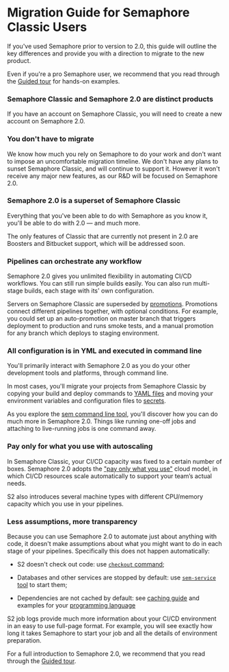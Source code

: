 # Migration Guide for Semaphore Classic Users

If you've used Semaphore prior to version to 2.0, this guide will outline the
key differences and provide you with a direction to migrate to the new product.

Even if you're a pro Semaphore user, we recommend that you read through the
[Guided tour](https://docs.semaphoreci.com/article/77-getting-started) for
hands-on examples.

### Semaphore Classic and Semaphore 2.0 are distinct products

If you have an account on Semaphore Classic, you will need to create a new
account on Semaphore 2.0.

### You don't have to migrate

We know how much you rely on Semaphore to do your work and don't want to impose
an uncomfortable migration timeline. We don't have any plans to sunset Semaphore
Classic, and will continue to support it. However it won't receive any major new
features, as our R&D will be focused on Semaphore 2.0.

### Semaphore 2.0 is a superset of Semaphore Classic

Everything that you've been able to do with Semaphore as you know it, you'll be
able to do with 2.0 — and much more.

The only features of Classic that are currently not present in 2.0 are Boosters
and Bitbucket support, which will be addressed soon.

### Pipelines can orchestrate any workflow

Semaphore 2.0 gives you unlimited flexibility in automating CI/CD workflows. You
can still run simple builds easily. You can also run multi-stage builds, each
stage with its' own configuration.

Servers on Semaphore Classic are superseded by
[promotions](https://docs.semaphoreci.com/article/67-deploying-with-promotions).
Promotions connect different pipelines together, with optional conditions.
For example, you could set up an auto-promotion on master branch that triggers
deployment to production and runs smoke tests, and a manual promotion for any
branch which deploys to staging environment.

### All configuration is in YML and executed in command line

You'll primarily interact with Semaphore 2.0 as you do your other development
tools and platforms, through command line.

In most cases, you'll migrate your projects from Semaphore Classic by copying
your build and deploy commands to [YAML files](https://docs.semaphoreci.com/article/64-customizing-your-pipeline)
and moving your environment variables and configuration files to
[secrets](https://docs.semaphoreci.com/article/66-environment-variables-and-secrets).

As you explore the [sem command line tool](https://docs.semaphoreci.com/article/53-sem-reference),
you'll discover how you can do much more in Semaphore 2.0. Things like running
one-off jobs and attaching to live-running jobs is one command away.

### Pay only for what you use with autoscaling

In Semaphore Classic, your CI/CD capacity was fixed to a certain number of
boxes. Semaphore 2.0 adopts the ["pay only what you use"](https://semaphoreci.com/pricing)
cloud model, in which CI/CD resources scale automatically to support your
team’s actual needs.

S2 also introduces several machine types with different CPU/memory capacity
which you use in your pipelines.

### Less assumptions, more transparency

Because you can use Semaphore 2.0 to automate just about anything with code, it
doesn't make assumptions about what you might want to do in each stage of your
pipelines. Specifically this does not happen automatically:

- S2 doesn't check out code: use [`checkout` command](https://docs.semaphoreci.com/article/54-toolbox-reference#libcheckout);

- Databases and other services are stopped by default: use [`sem-service`
  tool][sem-service]
  to start them;

- Dependencies are not cached by default: see
  [caching guide](https://docs.semaphoreci.com/article/68-caching-dependencies)
  and examples for your
  [programming language](https://docs.semaphoreci.com/category/58-programming-languages)

S2 job logs provide much more information about your CI/CD environment in an
easy to use full-page format. For example, you will see exactly how long it
takes Semaphore to start your job and all the details of environment
preparation.

For a full introduction to Semaphore 2.0, we recommend that you read through the
[Guided tour](https://docs.semaphoreci.com/article/77-getting-started).

[sem-service]: https://docs.semaphoreci.com/article/132-sem-service-managing-databases-and-services-on-linux
